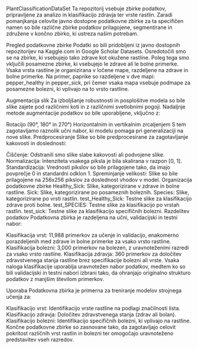 PlantClassificationDataSet
Ta repozitorij vsebuje zbirke podatkov, pripravljene za analizo in klasifikacijo zdravja ter vrste rastlin. Zaradi pomanjkanja celovite javno dostopne podatkovne zbirke za ta specifičen namen so bile različne zbirke podatkov prilagojene, segmentirane in združene v končno zbirko, ki ustreza našim potrebam.

Pregled podatkovne zbirke
Podatki so bili pridobljeni iz javno dostopnih repozitorijev na Kaggle.com in Google Scholar Datasets. Osredotočili smo se na zbirke, ki vsebujejo tako zdrave kot okužene rastline. Poleg tega smo vključili posamezne zbirke, ki vsebujejo le zdrave ali le bolne primerke. Vsaka vrsta rastline je organizirana v ločene mape, razdeljene na zdrave in bolne primerke. Na primer, paprike so razdeljene v dve mapi: pepper_healthy in pepper_sick, pri čemer vsaka mapa vsebuje podmape za posamezne bolezni, ki vplivajo na to vrsto rastline.

Augmentacija slik
Za izboljšanje robustnosti in posplošitve modela so bile slike zajete pod različnimi koti in z različnimi svetlobnimi pogoji. Nadaljnje metode augmentacije podatkov so bile uporabljene, vključno z:

Rotacijo (90°, 180° in 270°)
Horizontalnim in vertikalnim zrcaljenjem S tem zagotavljamo raznolik učni nabor, ki modelu pomaga pri generalizaciji na nove slike.
Predprocesiranje
Slike so bile predprocesirane za zagotavljanje kakovosti in doslednosti:

Čiščenje: Odstranili smo slike slabe kakovosti ali podvojene slike.
Normalizacija: Intenziteta vsakega piksla je bila skalirana v razpon [0, 1].
Standardizacija: Vrednosti pikslov so bile prilagojene tako, da imajo povprečje 0 in standardni odklon 1.
Spreminjanje velikosti: Slike so bile prilagojene na 256x256 pikslov za doslednost vhodov v model.
Organizacija podatkovne zbirke
Healthy_Sick: Slike, kategorizirane v zdrave in bolne rastline.
Sick: Slike, kategorizirane po posameznih boleznih.
Species: Slike, kategorizirane po vrsti rastlin.
test_Healthy_Sick: Testne slike za klasifikacijo zdrave proti bolne.
test_SPECIES: Testne slike za klasifikacijo po vrstah rastlin.
test_sick: Testne slike za klasifikacijo specifičnih bolezni.
Razdelitev podatkov
Podatkovna zbirka je razdeljena na učni, validacijski in testni nabor:

Klasifikacija vrst: 11,988 primerkov za učenje in validacijo, enakomerno porazdeljenih med zdrave in bolne primerke za vsako vrsto rastline.
Klasifikacija bolezni: 3,000 primerkov na bolezen, z uravnoteženimi razredi za vsako vrsto rastline.
Klasifikacija zdravja: 360 primerkov za določitev zdravstvenega stanja rastline brez specifikacije bolezni ali vrste.
Vsaka naloga klasifikacije uporablja uravnotežen nabor podatkov, medtem ko so bili validacijski in testni nabori izbrani tako, da ohranjajo originalno strukturo podatkov z manjšim številom primerkov.

Uporaba
Podatkovna zbirka je primerna za treniranje modelov strojnega učenja za:

Klasifikacijo vrst: Identifikacijo vrste rastline na podlagi značilnosti lista.
Klasifikacijo zdravja: Določitev zdravstvenega stanja (zdrav ali bolan).
Klasifikacijo bolezni: Identifikacijo specifičnih bolezni, ki vplivajo na rastline.
Končne podatkovne zbirke so zasnovane tako, da zagotavljajo celovit pokritost različnih vrst rastlin in bolezni ter omogočajo uravnoteženo predstavitev vseh razredov.
